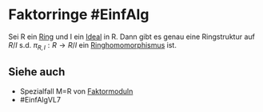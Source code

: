 # Faktorringe #EinfAlg 
Sei R ein [Ring](Einf.%20Alg/Definition/Ring.md) und I ein [Ideal](Einf.%20Alg/Definition/Ideal.md) in R. Dann gibt es genau eine Ringstruktur auf $R/I$ s.d. $\pi_{R,I}:R\to R/I$ ein [Ringhomomorphismus](Einf.%20Alg/Definition/Ringhomomorphismus.md) ist.
## Siehe auch
- Spezialfall M=R von [Faktormoduln](Einf.%20Alg/Definition/Faktormoduln.md)
- #EinfAlgVL7 